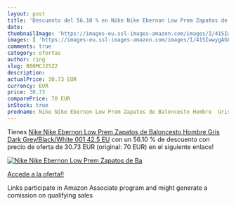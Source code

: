 ```yaml
---
layout: post
title: 'Descuento del 56.10 % en Nike Nike Ebernon Low Prem Zapatos de Ba'
date: 
thumbnailImage: 'https://images-eu.ssl-images-amazon.com/images/I/41SIwwygAGL._SL200_.jpg'
images: [ 'https://images-eu.ssl-images-amazon.com/images/I/41SIwwygAGL._SL200_.jpg' ]
comments: true
category: ofertas
author: ring
slug: B00MCJ2SZ2
description:
actualPrice: 30.73 EUR
currency: EUR
price: 30.73
comparePrice: 70 EUR
inStock: true
prodname: Nike Nike Ebernon Low Prem Zapatos de Baloncesto Hombre  Gris  Dark Grey/Black/White 001   42.5 EU
---
```


Tienes [Nike Nike Ebernon Low Prem Zapatos de Baloncesto Hombre  Gris  Dark Grey/Black/White 001   42.5 EU](https://www.amazon.es/dp/B00MCJ2SZ2/?tag=tolees-21) con un 56.10 % de descuento con precio de oferta de 30.73 EUR (original: 70 EUR) en el siguiente enlace!

[![Nike Nike Ebernon Low Prem Zapatos de Ba](https://images-eu.ssl-images-amazon.com/images/I/41SIwwygAGL._SL200_.jpg)](https://www.amazon.es/dp/B00MCJ2SZ2/?tag=tolees-21)

[Accede a la oferta!!](https://www.amazon.es/dp/B00MCJ2SZ2/?tag=tolees-21)

Links participate in Amazon Associate program and might generate a comission on qualifying sales


